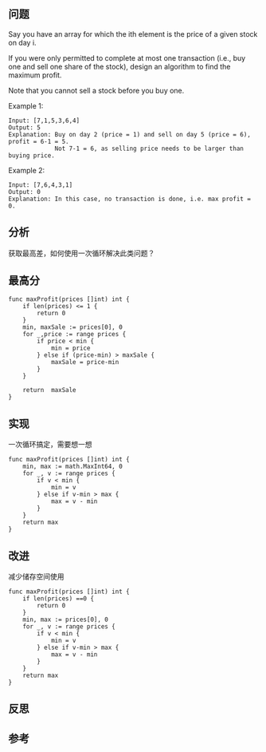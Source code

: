 ## 问题
Say you have an array for which the ith element is the price of a given stock on day i.

If you were only permitted to complete at most one transaction (i.e., buy one and sell one share of the stock), design an algorithm to find the maximum profit.

Note that you cannot sell a stock before you buy one.

Example 1:
```
Input: [7,1,5,3,6,4]
Output: 5
Explanation: Buy on day 2 (price = 1) and sell on day 5 (price = 6), profit = 6-1 = 5.
             Not 7-1 = 6, as selling price needs to be larger than buying price.
```

Example 2:
```
Input: [7,6,4,3,1]
Output: 0
Explanation: In this case, no transaction is done, i.e. max profit = 0.
```

## 分析
获取最高差，如何使用一次循环解决此类问题？

## 最高分
```golang
func maxProfit(prices []int) int {
    if len(prices) <= 1 {
        return 0
    } 
    min, maxSale := prices[0], 0
    for _,price := range prices {
        if price < min {
            min = price
        } else if (price-min) > maxSale {
            maxSale = price-min
        }
    }
    
    return  maxSale
}
```


## 实现
一次循环搞定，需要想一想
```golang
func maxProfit(prices []int) int {
    min, max := math.MaxInt64, 0
    for _, v := range prices {
        if v < min {
            min = v
        } else if v-min > max {
            max = v - min
        }
    }
    return max
}
```

## 改进
减少储存空间使用
```golang
func maxProfit(prices []int) int {
    if len(prices) ==0 {
        return 0
    }
    min, max := prices[0], 0
    for _, v := range prices {
        if v < min {
            min = v
        } else if v-min > max {
            max = v - min
        }
    }
    return max
}
```

## 反思

## 参考
